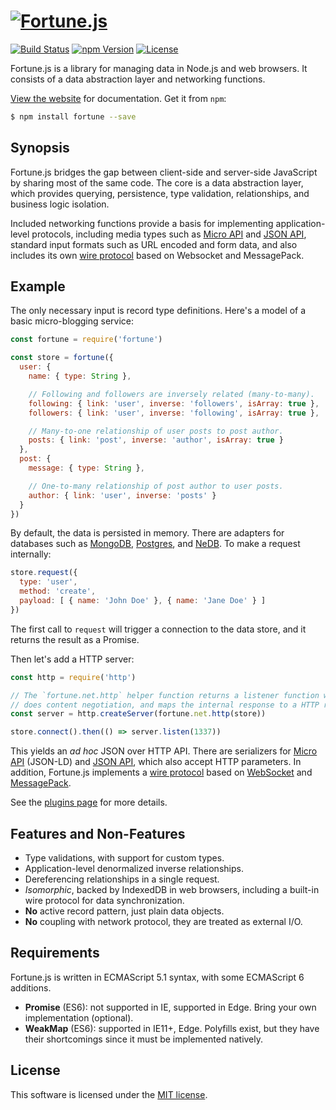 # [![Fortune.js](https://fortunejs.github.io/fortune/assets/fortune_logo.svg)](http://fortunejs.com)

[![Build Status](https://img.shields.io/travis/fortunejs/fortune/master.svg?style=flat-square)](https://travis-ci.org/fortunejs/fortune)
[![npm Version](https://img.shields.io/npm/v/fortune.svg?style=flat-square)](https://www.npmjs.com/package/fortune)
[![License](https://img.shields.io/npm/l/fortune.svg?style=flat-square)](https://raw.githubusercontent.com/fortunejs/fortune/master/LICENSE)

Fortune.js is a library for managing data in Node.js and web browsers. It consists of a data abstraction layer and networking functions.

[View the website](http://fortunejs.com) for documentation. Get it from `npm`:

```sh
$ npm install fortune --save
```


## Synopsis

Fortune.js bridges the gap between client-side and server-side JavaScript by sharing most of the same code. The core is a data abstraction layer, which provides querying, persistence, type validation, relationships, and business logic isolation.

Included networking functions provide a basis for implementing application-level protocols, including media types such as [Micro API](http://micro-api.org) and [JSON API](http://jsonapi.org), standard input formats such as URL encoded and form data, and also includes its own [wire protocol](http://fortunejs.com/api/#fortune.net-ws) based on Websocket and MessagePack.


## Example

The only necessary input is record type definitions. Here's a model of a basic micro-blogging service:

```js
const fortune = require('fortune')

const store = fortune({
  user: {
    name: { type: String },

    // Following and followers are inversely related (many-to-many).
    following: { link: 'user', inverse: 'followers', isArray: true },
    followers: { link: 'user', inverse: 'following', isArray: true },

    // Many-to-one relationship of user posts to post author.
    posts: { link: 'post', inverse: 'author', isArray: true }
  },
  post: {
    message: { type: String },

    // One-to-many relationship of post author to user posts.
    author: { link: 'user', inverse: 'posts' }
  }
})
```

By default, the data is persisted in memory. There are adapters for databases such as [MongoDB](https://github.com/fortunejs/fortune-mongodb), [Postgres](https://github.com/fortunejs/fortune-postgres), and [NeDB](https://github.com/fortunejs/fortune-nedb). To make a request internally:

```js
store.request({
  type: 'user',
  method: 'create',
  payload: [ { name: 'John Doe' }, { name: 'Jane Doe' } ]
})
```

The first call to `request` will trigger a connection to the data store, and it returns the result as a Promise.

Then let's add a HTTP server:

```js
const http = require('http')

// The `fortune.net.http` helper function returns a listener function which
// does content negotiation, and maps the internal response to a HTTP response.
const server = http.createServer(fortune.net.http(store))

store.connect().then(() => server.listen(1337))
```

This yields an *ad hoc* JSON over HTTP API. There are serializers for [Micro API](https://github.com/fortunejs/fortune-micro-api) (JSON-LD) and [JSON API](https://github.com/fortunejs/fortune-json-api), which also accept HTTP parameters. In addition, Fortune.js implements a [wire protocol](http://fortunejs.com/api/#fortune.net-ws) based on [WebSocket](https://developer.mozilla.org/docs/Web/API/WebSockets_API) and [MessagePack](http://msgpack.org).

See the [plugins page](http://fortunejs.com/plugins/) for more details.


## Features and Non-Features

- Type validations, with support for custom types.
- Application-level denormalized inverse relationships.
- Dereferencing relationships in a single request.
- *Isomorphic*, backed by IndexedDB in web browsers, including a built-in wire protocol for data synchronization.
- **No** active record pattern, just plain data objects.
- **No** coupling with network protocol, they are treated as external I/O.


## Requirements

Fortune.js is written in ECMAScript 5.1 syntax, with some ECMAScript 6 additions.

- **Promise** (ES6): not supported in IE, supported in Edge. Bring your own implementation (optional).
- **WeakMap** (ES6): supported in IE11+, Edge. Polyfills exist, but they have their shortcomings since it must be implemented natively.


## License

This software is licensed under the [MIT license](https://raw.githubusercontent.com/fortunejs/fortune/master/LICENSE).
